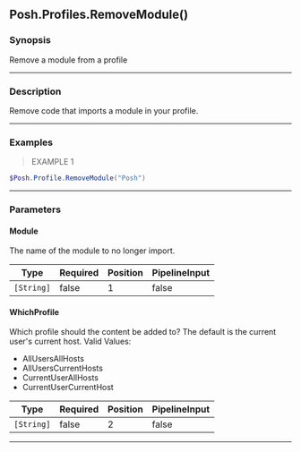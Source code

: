 Posh.Profiles.RemoveModule()
----------------------------

### Synopsis
Remove a module from a profile

---

### Description

Remove code that imports a module in your profile.

---

### Examples
> EXAMPLE 1

```PowerShell
$Posh.Profile.RemoveModule("Posh")
```

---

### Parameters
#### **Module**
The name of the module to no longer import.

|Type      |Required|Position|PipelineInput|
|----------|--------|--------|-------------|
|`[String]`|false   |1       |false        |

#### **WhichProfile**
Which profile should the content be added to?
The default is the current user's current host.
Valid Values:

* AllUsersAllHosts
* AllUsersCurrentHosts
* CurrentUserAllHosts
* CurrentUserCurrentHost

|Type      |Required|Position|PipelineInput|
|----------|--------|--------|-------------|
|`[String]`|false   |2       |false        |

---
